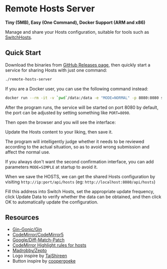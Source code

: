 # Remote Hosts Server

**Tiny (5MB), Easy (One Command), Docker Support (ARM and x86)**

Manage and share your Hosts configuration, suitable for tools such as [SwitchHosts](https://github.com/oldj/SwitchHosts).

## Quick Start

Download the binaries from [GitHub Releases page](https://github.com/soulteary/remote-hosts-server/releases), then quickly start a service for sharing Hosts with just one command:

```bash
./remote-hosts-server
```

If you are a Docker user, you can use the following command instead:

```bash
docker run --rm -it -v `pwd`/data:/data -e "MODE=NORMAL" -p 8080:8080 soulteary/remote-hosts-server
```

After the program runs, the service will be started on port 8080 by default, the port can be adjusted by setting something like `PORT=8090`.

Then open the browser and you will see the interface:

Update the Hosts content to your liking, then save it.

The program will intelligently judge whether it needs to be reviewed according to the actual situation,
so as to avoid wrong submission and affect the normal use.

If you always don't want the second confirmation interface, you can add parameters `MODE=SIMPLE` at startup to avoid it.

When we save the HOSTS, we can get the shared Hosts configuration by visiting `http://ip:port/api/hosts` (eg: `http://localhost:8080/api/hosts`)

Fill this address into Switch Hosts, set the appropriate update frequency, click Update Data to verify whether the data can be obtained, and then click OK to automatically update the configuration.


## Resources

- [Gin-Gonic/Gin](https://github.com/gin-gonic/gin)
- [CodeMirror/CodeMirror5](https://github.com/codemirror/codemirror5)
- [Google/Diff-Match-Patch](https://github.com/google/diff-match-patch)
- [CodeMirror Highlight rules for hosts](https://github.com/oldj/SwitchHosts/blob/f595d23e1df8c52062cb12fc4a5c7a90b9e6a637/src/renderer/components/Editor/cm_hl.ts)
- [Madrobby/Zepto](https://github.com/madrobby/zepto)
- Logo inspire by [TajShireen](https://codepen.io/TajShireen/pen/ExLWgGb)
- Button inspire by [coopergoeke](https://codepen.io/coopergoeke/pen/wvaYMbJ)
